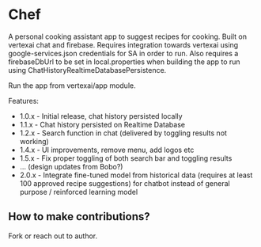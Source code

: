 # Chef

A personal cooking assistant app to suggest recipes for cooking. Built on vertexai chat and
firebase. Requires integration towards
vertexai using google-services.json credentials for SA in order to run.
Also requires a firebaseDbUrl to be set in local.properties when building the app to run using
ChatHistoryRealtimeDatabasePersistence.

Run the app from vertexai/app module.

Features:

- 1.0.x - Initial release, chat history persisted locally
- 1.1.x - Chat history persisted on Realtime Database
- 1.2.x - Search function in chat (delivered by toggling results not working)
- 1.4.x - UI improvements, remove menu, add logos etc
- 1.5.x - Fix proper toggling of both search bar and toggling results
- ... (design updates from Bobo?)
- 2.0.x - Integrate fine-tuned model from historical data (requires at least 100 approved recipe
  suggestions) for chatbot instead of general purpose / reinforced learning model

## How to make contributions?

Fork or reach out to author.
